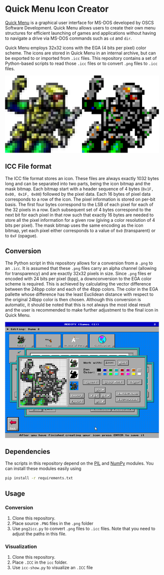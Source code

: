 # Quick Menu Icon Creator

[Quick Menu](https://en.wikipedia.org/wiki/Quick_Menu) is a graphical user
interface for MS-DOS developed by OSCS Software Development. Quick Menu allows
users to create their own menu structures for efficient launching of games and
applications without having to navigate a drive via MS-DOS commands such as `cd`
and `dir`.

Quick Menu employs 32x32 icons with the EGA (4 bits per pixel) color scheme. The
icons are stored in Quick Menu in an internal archive, but can be exported to or
imported from `.icc` files. This repository contains a set of Python-based
scripts to read those `.icc` files or to convert `.png` files to `.icc` files.

![Quick Menu screenshot](img/example-conversion.png)

## ICC File format

The ICC file format stores an icon. These files are always exactly 1032 bytes
long and can be separated into two parts, being the icon bitmap and the mask
bitmap. Each bitmap start with a header sequence of 4 bytes (`0x1F, 0x00, 0x1F,
0x00`) followed by the pixel data. Each 16 bytes of pixel data corresponds to a
row of the icon. The pixel information is stored on per-bit basis. The first
four bytes correspond to the LSB of each pixel for each of the 32 pixels in a
row. Each subsequent set of 4 bytes correspond to the next bit for each pixel in
that row such that exactly 16 bytes are needed to store all the pixel
information for a given row (giving a color resolution of 4 bits per pixel). The
mask bitmap uses the same encoding as the icon bitmap, yet each pixel either
corresponds to a value of `0x0` (transparent) or to `0xF` (opague).

## Conversion

The Python script in this repository allows for a conversion from a `.png` to an
`.icc`. It is assumed that these `.png` files carry an alpha channel (allowing
for transparency) and are exactly 32x32 pixels in size. Since `.png` files er
encoded with 24 bits per pixel (bpp), a downconversion to the EGA color scheme
is required. This is achieved by calculating the vector difference between the
24bpp color and each of the 4bpp colors. The color in the EGA pallette whose
difference has the least Euclidean distance with respect to the original 24bpp
color is then chosen. Although this conversion is automatic, it should be noted
that this is not always the most ideal result and the user is recommended to
make further adjustment to the final icon in Quick Menu.

![Quick Menu screenshot](img/qm-icon-creation.png)

## Dependencies

The scripts in this repository depend on the
[PIL](https://pillow.readthedocs.io/en/stable/) and [NumPy](https://numpy.org/)
modules. You can install these modules easily using

```bash
pip install -r requirements.txt
```

## Usage

### Conversion

1. Clone this repository.
2. Place source `.PNG` files in the `.png` folder
3. Use `png2icc.py` to convert `.png` files to `.icc` files. Note that you need
   to adjust the paths in this file.

### Visualization

1. Clone this repository.
2. Place `.ICC` in the `icc` folder.
3. Use `icc-show.py` to visualize an `.ICC` file